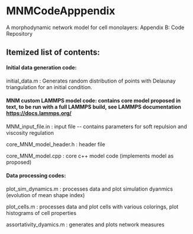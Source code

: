 # MNMCodeApppendix

A morphodynamic network model for cell monolayers: Appendix B: Code Repository

## Itemized list of contents:

#### Initial data generation code:

initial_data.m : Generates random distribution of points with Delaunay triangulation for an initial condition.

#### MNM custom LAMMPS model code: contains core model proposed in text, to be run with a full LAMMPS build, see LAMMPS documentation https://docs.lammps.org/

MNM_input_file.in : input file -- contains parameters for soft repulsion and viscosity regulation

core_MNM_model_header.h : header file

core_MNM_model.cpp : core c++ model code (implements model as proposed)

#### Data processing codes:

plot_sim_dynamics.m : processes data and plot simulation dyanmics (evolution of mean shape index)

plot_cells.m : processes data and plot cells with various colorings, plot histograms of cell properties

assortativity_dyamics.m : generates and plots network measures

